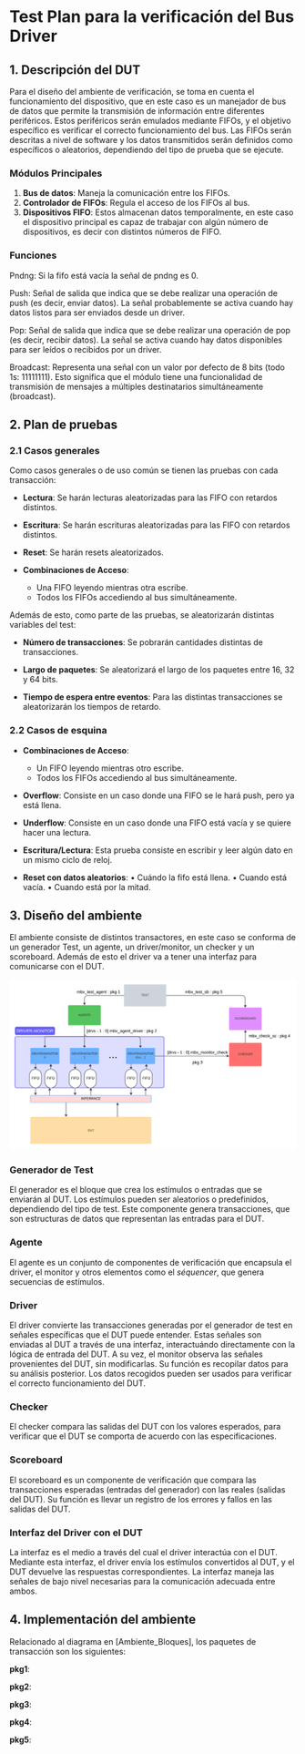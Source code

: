 
# Test Plan para la verificación del Bus Driver


## 1. Descripción del DUT

Para el diseño del ambiente de verificación, se toma en cuenta el funcionamiento del dispositivo, que en este caso es un manejador de bus de datos que permite la transmisión de información entre diferentes periféricos. Estos periféricos serán emulados mediante FIFOs, y el objetivo específico es verificar el correcto funcionamiento del bus. Las FIFOs serán descritas a nivel de software y los datos transmitidos serán definidos como específicos o aleatorios, dependiendo del tipo de prueba que se ejecute.

### Módulos Principales
1. **Bus de datos**: Maneja la comunicación entre los FIFOs.
2. **Controlador de FIFOs**: Regula el acceso de los FIFOs al bus.
3. **Dispositivos FIFO**: Estos almacenan datos temporalmente, en este caso el dispositivo principal es capaz de trabajar con algún número de dispositivos, es decir con distintos números de FIFO.

### Funciones

Pndng: Si la fifo está vacía la señal de pndng es 0.

Push: Señal de salida que indica que se debe realizar una operación de push (es decir, enviar datos). La señal probablemente se activa cuando hay datos listos para ser enviados desde un driver.

Pop: Señal de salida que indica que se debe realizar una operación de pop (es decir, recibir datos). La señal se activa cuando hay datos disponibles para ser leídos o recibidos por un driver.

Broadcast: Representa una señal con un valor por defecto de 8 bits (todo 1s: 11111111). Esto significa que el módulo tiene una funcionalidad de transmisión de mensajes a múltiples destinatarios simultáneamente (broadcast).

## 2. Plan de pruebas
### 2.1 Casos generales
Como casos generales o de uso común se tienen las pruebas con cada transacción:

- **Lectura**: Se harán lecturas aleatorizadas para las FIFO con retardos distintos.

- **Escritura**: Se harán escrituras aleatorizadas para las FIFO con retardos distintos.

- **Reset**: Se harán resets aleatorizados.

- **Combinaciones de Acceso**:
    - Una FIFO leyendo mientras otra escribe.
    - Todos los FIFOs accediendo al bus simultáneamente.

Además de esto, como parte de las pruebas, se aleatorizarán distintas variables del test:

- **Número de transacciones**: Se pobrarán cantidades distintas de transacciones.

- **Largo de paquetes**: Se aleatorizará el largo de los paquetes entre 16, 32 y 64 bits.

- **Tiempo de espera entre eventos**: Para las distintas transacciones se aleatorizarán los tiempos de retardo.


### 2.2 Casos de esquina

- **Combinaciones de Acceso**:
    - Un FIFO leyendo mientras otro escribe.
    - Todos los FIFOs accediendo al bus simultáneamente.
- **Overflow**: Consiste en un caso donde una FIFO se le hará push, pero ya está llena.

- **Underflow**: Consiste en un caso donde una FIFO está vacía y se quiere hacer una lectura.

- **Escritura/Lectura**: Esta prueba consiste en escribir y leer algún dato en un mismo ciclo de reloj.

- **Reset con datos aleatorios**:
    • Cuándo la fifo está llena.
    • Cuando está vacía.
    • Cuando está por la mitad.

## 3. Diseño del ambiente
El ambiente consiste de distintos transactores, en este caso se conforma de un generador Test, un agente, un driver/monitor, un checker y un scoreboard. Además de esto el driver va a tener una interfaz para comunicarse con el DUT.

![Ambiente_Bloques](doc/img/ambiente_bloques.png)


### Generador de Test
El generador es el bloque que crea los estímulos o entradas que se enviarán al DUT. Los estímulos pueden ser aleatorios o predefinidos, dependiendo del tipo de test. Este componente genera transacciones, que son estructuras de datos que representan las entradas para el DUT.

### Agente
El agente es un conjunto de componentes de verificación que encapsula el driver, el monitor y otros elementos como el *séquencer*, que genera secuencias de estímulos.

### Driver
El driver convierte las transacciones generadas por el generador de test en señales específicas que el DUT puede entender. Estas señales son enviadas al DUT a través de una interfaz, interactuándo directamente con la lógica de entrada del DUT.
A su vez, el monitor observa las señales provenientes del DUT, sin modificarlas. Su función es recopilar datos para su análisis posterior. Los datos recogidos pueden ser usados para verificar el correcto funcionamiento del DUT.

### Checker
El checker compara las salidas del DUT con los valores esperados, para verificar que el DUT se comporta de acuerdo con las especificaciones. 

### Scoreboard
El scoreboard es un componente de verificación que compara las transacciones esperadas (entradas del generador) con las reales (salidas del DUT). Su función es llevar un registro de los errores y fallos en las salidas del DUT.

### Interfaz del Driver con el DUT
La interfaz es el medio a través del cual el driver interactúa con el DUT. Mediante esta interfaz, el driver envía los estímulos convertidos al DUT, y el DUT devuelve las respuestas correspondientes. La interfaz maneja las señales de bajo nivel necesarias para la comunicación adecuada entre ambos.


## 4. Implementación del ambiente

Relacionado al diagrama en [Ambiente_Bloques], los paquetes de transacción son los siguientes:

**pkg1**:

**pkg2**:

**pkg3**:

**pkg4**:

**pkg5**:
